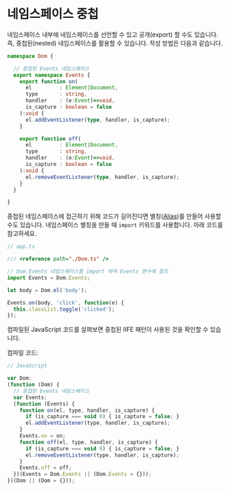 # 네임스페이스 중첩

네임스페이스 내부에 네임스페이스를 선언할 수 있고 공개\(export\) 할 수도 있습니다. 즉, 중첩된\(nested\) 네임스페이스를 활용할 수 있습니다. 작성 방법은 다음과 같습니다.

```typescript
namespace Dom {

  // 중첩된 Events 네임스페이스
  export namespace Events {
    export function on(
      el         : Element|Document,
      type       : string,
      handler    : (e:Event)=>void,
      is_capture : boolean = false
    ):void {
      el.addEventListener(type, handler, is_capture);
    }

    export function off(
      el         : Element|Document,
      type       : string,
      handler    : (e:Event)=>void,
      is_capture : boolean = false
    ):void {
      el.removeEventListener(type, handler, is_capture);
    }
  }

}
```

중첩된 네임스페이스에 접근하기 위해 코드가 길어진다면 별칭\([Alias](http://www.typescriptlang.org/docs/handbook/namespaces.html#aliases)\)를 만들어 사용할 수도 있습니다. 네임스페이스 별칭을 만들 때 `import` 키워드를 사용합니다. 아래 코드를 참고하세요.

```typescript
// app.ts

/// <reference path="./Dom.ts" />

// Dom.Events 네임스페이스를 import 하여 Events 변수에 참조
import Events = Dom.Events;

let body = Dom.el('body');

Events.on(body, 'click', function(e) {
  this.classList.toggle('clicked');
});
```

컴파일된 JavaScript 코드를 살펴보면 중첩된 IIFE 패턴이 사용된 것을 확인할 수 있습니다.

컴파일 코드:

```javascript
// JavaScript

var Dom;
(function (Dom) {
  // 중첩된 Events 네임스페이스
  var Events;
  (function (Events) {
    function on(el, type, handler, is_capture) {
      if (is_capture === void 0) { is_capture = false; }
      el.addEventListener(type, handler, is_capture);
    }
    Events.on = on;
    function off(el, type, handler, is_capture) {
      if (is_capture === void 0) { is_capture = false; }
      el.removeEventListener(type, handler, is_capture);
    }
    Events.off = off;
  })(Events = Dom.Events || (Dom.Events = {}));
})(Dom || (Dom = {}));
```

